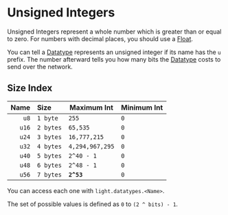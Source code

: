 # Unsigned Integers

Unsigned Integers represent a whole number which is greater than or equal to zero. For numbers with decimal places, you
should use a [Float](./floats.md).

You can tell a [Datatype](../index.md#what-is-a-datatype) represents an unsigned integer if its name has the `u` prefix.
The number afterward tells you how many bits the [Datatype](../index.md#what-is-a-datatype) costs to send over the network.

## Size Index

| Name   | Size        | Maximum Int     | Minimum Int    |
| -----: | :---------- | --------------- | -------------- |
| `u8`   | `1 byte`    | `255`           | `0`            |
| `u16`  | `2 bytes`   | `65,535`        | `0`            |
| `u24`  | `3 bytes`   | `16,777,215`    | `0`            |
| `u32`  | `4 bytes`   | `4,294,967,295` | `0`            |
| `u40`  | `5 bytes`   | `2^40 - 1`      | `0`            |
| `u48`  | `6 bytes`   | `2^48 - 1`      | `0`            |
| `u56`  | `7 bytes`   | <b>`2^53`</b>   | `0`            |

You can access each one with `light.datatypes.<Name>`.

The set of possible values is defined as `0` to `(2 ^ bits) - 1`.
